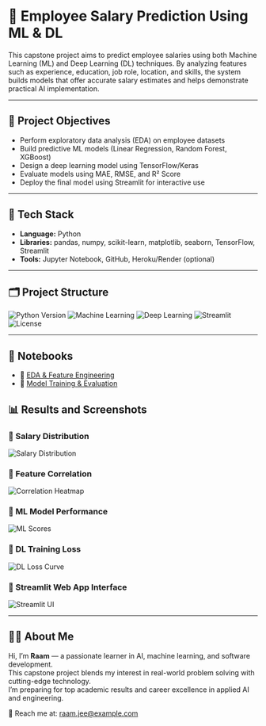 # 💼 Employee Salary Prediction Using ML & DL

This capstone project aims to predict employee salaries using both Machine Learning (ML) and Deep Learning (DL) techniques. By analyzing features such as experience, education, job role, location, and skills, the system builds models that offer accurate salary estimates and helps demonstrate practical AI implementation.

---

## 🎯 Project Objectives
- Perform exploratory data analysis (EDA) on employee datasets
- Build predictive ML models (Linear Regression, Random Forest, XGBoost)
- Design a deep learning model using TensorFlow/Keras
- Evaluate models using MAE, RMSE, and R² Score
- Deploy the final model using Streamlit for interactive use

---

## 🧰 Tech Stack
- **Language:** Python  
- **Libraries:** pandas, numpy, scikit-learn, matplotlib, seaborn, TensorFlow, Streamlit  
- **Tools:** Jupyter Notebook, GitHub, Heroku/Render (optional)

---

## 🗂️ Project Structure
![Python Version](https://img.shields.io/badge/python-3.8+-blue.svg)
![Machine Learning](https://img.shields.io/badge/Machine%20Learning-RandomForest%2C%20XGBoost-green)
![Deep Learning](https://img.shields.io/badge/Deep%20Learning-Keras%2FTensorFlow-orange)
![Streamlit](https://img.shields.io/badge/Deployed%20With-Streamlit-red)
![License](https://img.shields.io/badge/license-MIT-lightgrey)

---

## 🧪 Notebooks

- 📘 [EDA & Feature Engineering](notebooks/01_EDA.ipynb)
- 🤖 [Model Training & Evaluation](notebooks/02_Model_Building.ipynb)


## 📊 Results and Screenshots

### 🔹 Salary Distribution  
![Salary Distribution](results/salary_distribution.png)

### 🔹 Feature Correlation  
![Correlation Heatmap](results/feature_correlation.png)

### 🔹 ML Model Performance  
![ML Scores](results/ml_model_scores.png)

### 🔹 DL Training Loss  
![DL Loss Curve](results/dl_loss_curve.png)

### 🔹 Streamlit Web App Interface  
![Streamlit UI](results/streamlit_ui.png)

---
## 👨‍💻 About Me

Hi, I’m **Raam** — a passionate learner in AI, machine learning, and software development.  
This capstone project blends my interest in real-world problem solving with cutting-edge technology.  
I’m preparing for top academic results and career excellence in applied AI and engineering.

📧 Reach me at: raam.jee@example.com  
